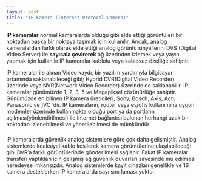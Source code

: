 ```yaml
---
layout: post
title: "IP Kamera (Internet Protocol Camera)"
---
```


**IP kameralar** normal kameralarda olduğu gibi elde ettiği görüntüleri bir noktadan başka bir noktaya taşımak için kullanılır. Ancak, analog kameralardan farklı olarak elde ettiği analog görüntü sinyallerini DVS (Digital Video Server) ile **sayısala çevirerek** ağ üzerinden izlemek veya yayın yapmak için kullanılır.IP kameralar kablolu veya kablosuz özelliğe sahiptir.

IP kameralar ile alınan Video kaydı, bir yazılım yardımıyla bilgisayar ortamında saklanabileceği gibi; Hybrid DVR(Digital Video Recorder) üzerinde veya NVR(Network Video Recorder) üzerinde de saklanabilir.
IP kameralar günümüzde 1, 2, 3, 5 ve Megapiksel çözünürlüğe sahiptir. Günümüzde en bilinen IP kamera üreticileri, Sony, Bosch, Axis, Acti, Panasonic ve ]VC ‘dir. IP kameraların, router veya ev/ofis kullanımına uygun modemler üzerinde kullanmakta olduğu port ya da portların açılması(yönlendirilmesi) ile İnternet bağlantısı bulunan herhangi uzak bir noktadan izlenebilmesi ve yönetilebilmesi de
mümkündür.

##### 

IP kameralarda güvenlik analog sistemlere göre çok daha gelişmiştir. Analog sistemlerde koaksiyel kablo kesilerek kamera görüntülerine ulaşılabileceği gibi DVR’a farklı görüntülerinde gönderilmesi sağlanır. Fakat IP kameralar transferi yaptıkları için gelişmiş ağ güvenlik duvarları sayesinde mu edilmesi neredeyse imkansızdır. Analog sistemlerde kayıt cihazları genellikle ve 16 kamera desteklerken IP kameralarda sayı sınırlaması yoktur.
